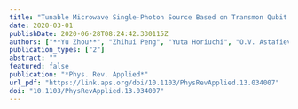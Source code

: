 ```yaml
---
title: "Tunable Microwave Single-Photon Source Based on Transmon Qubit with High Efficiency"
date: 2020-03-01
publishDate: 2020-06-28T08:24:42.330115Z
authors: ["**Yu Zhou**", "Zhihui Peng", "Yuta Horiuchi", "O.V. Astafiev", "J.S. Tsai"]
publication_types: ["2"]
abstract: ""
featured: false
publication: "*Phys. Rev. Applied*"
url_pdf: "https://link.aps.org/doi/10.1103/PhysRevApplied.13.034007"
doi: "10.1103/PhysRevApplied.13.034007"
---
```

